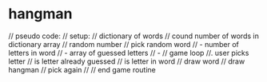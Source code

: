 # hangman

// pseudo code: 
// setup:
// dictionary of words
// cound number of words in dictionary array
// random number
// pick random word
// - number of letters in word
// - array of guessed letters
// - 
// game loop
//. user picks letter
// is letter already guessed
// is letter in word 
// draw word
// draw hangman 
// pick again
//
// end game routine 

